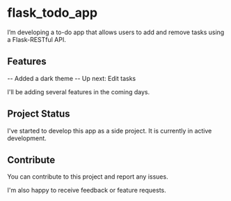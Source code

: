 # flask_todo_app

I’m developing a to-do app that allows users to add and remove tasks using a Flask-RESTful API. 

## Features

-- Added a dark theme
-- Up next: Edit tasks 

I'll be adding several features in the coming days.

## Project Status

I've started to develop this app as a side project. It is currently in active development.  

## Contribute

You can contribute to this project and report any issues.

I'm also happy to receive feedback or feature requests.
